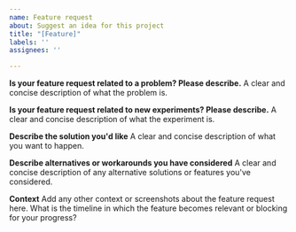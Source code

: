 ```yaml
---
name: Feature request
about: Suggest an idea for this project
title: "[Feature]"
labels: ''
assignees: ''

---
```


**Is your feature request related to a problem? Please describe.**
A clear and concise description of what the problem is. 

**Is your feature request related to new experiments? Please describe.**
A clear and concise description of what the experiment is. 

**Describe the solution you'd like**
A clear and concise description of what you want to happen.

**Describe alternatives or workarounds you have considered**
A clear and concise description of any alternative solutions or features you've considered.

**Context**
Add any other context or screenshots about the feature request here.
What is the timeline in which the feature becomes relevant or blocking for your progress?
